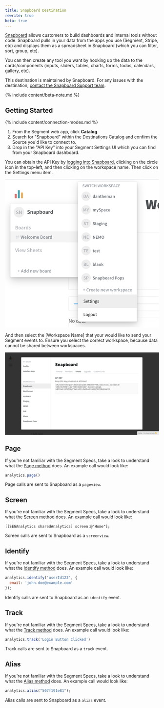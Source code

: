 ```yaml
---
title: Snapboard Destination
rewrite: true
beta: true
---
```



[Snapboard](https://snapboard.io/?utm_source=segmentio&utm_medium=docs&utm_campaign=partners) allows customers to build dashboards and internal tools without code. Snapboard pulls in your data from the apps you use (Segment, Stripe, etc) and displays them as a spreadsheet in Snapboard (which you can filter, sort, group, etc).


You can then create any tool you want by hooking up the data to the cards/components (inputs, sliders, tables, charts, forms, todos, calendars, gallery, etc).


This destination is maintained by Snapboard. For any issues with the destination, [contact the Snapboard Support team](mailto:calum@snapboard.io).

{% include content/beta-note.md %}

## Getting Started

{% include content/connection-modes.md %}


1. From the Segment web app, click **Catalog**.
2. Search for "Snapboard" within the Destinations Catalog and confirm the Source you'd like to connect to.
3. Drop in the "API Key" into your Segment Settings UI which you can find from your Snapboard dashboard.

You can obtain the API Key by [logging into Snapboard](https://snapboard.io/login), clicking on the circle icon in the top-left, and then clicking on the workspace name. Then click on the Settings menu item.

![settings menu](images/snapboard_settings_location.png)

And then select the [Workspace Name] that your would like to send your Segment events to. Ensure you select the correct workspace, because data cannot be shared between workspaces.

![token](images/snapboard_token.png)


## Page

If you're not familiar with the Segment Specs, take a look to understand what the [Page method](https://segment.com/docs/connections/spec/page/) does. An example call would look like:

```js
analytics.page()
```

Page calls are sent to Snapboard as a `pageview`.


## Screen

If you're not familiar with the Segment Specs, take a look to understand what the [Screen method](https://segment.com/docs/connections/spec/screen/) does. An example call would look like:

```objc
[[SEGAnalytics sharedAnalytics] screen:@"Home"];
```

Screen calls are sent to Snapboard as a `screenview`.


## Identify

If you're not familiar with the Segment Specs, take a look to understand what the [Identify method](https://segment.com/docs/connections/spec/identify/) does. An example call would look like:

```js
analytics.identify('userId123', {
  email: 'john.doe@example.com'
});
```

Identify calls are sent to Snapboard as an `identify` event.


## Track

If you're not familiar with the Segment Specs, take a look to understand what the [Track method](https://segment.com/docs/connections/spec/track/) does. An example call would look like:

```js
analytics.track('Login Button Clicked')
```

Track calls are sent to Snapboard as a `track` event.


## Alias

If you're not familiar with the Segment Specs, take a look to understand what the [Alias method](https://segment.com/docs/connections/spec/alias/) does. An example call would look like:

```js
analytics.alias("507f191e81");
```

Alias calls are sent to Snapboard as a `alias` event.

